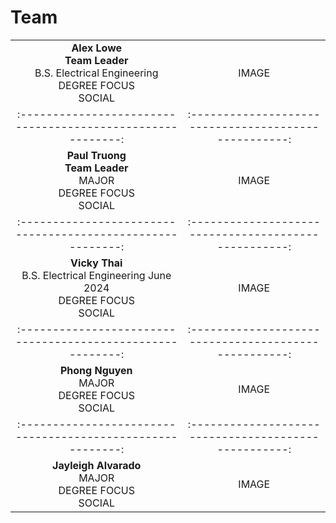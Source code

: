 # Team

| | |
|:---------------------------------------------------------:|:---------------------------------------------------:|
|**Alex Lowe**   <br/> **Team Leader** <br/> B.S. Electrical Engineering <br/> DEGREE FOCUS <br/> SOCIAL | IMAGE |
|:---------------------------------------------------------:|:---------------------------------------------------:|
|**Paul Truong**   <br/> **Team Leader** <br/> MAJOR <br/> DEGREE FOCUS <br/> SOCIAL | IMAGE |
|:---------------------------------------------------------:|:---------------------------------------------------:|
|**Vicky Thai**   <br/> B.S. Electrical Engineering June 2024 <br/> DEGREE FOCUS <br/> SOCIAL | IMAGE |
|:---------------------------------------------------------:|:---------------------------------------------------:|
|**Phong Nguyen**   <br/> MAJOR <br/> DEGREE FOCUS <br/> SOCIAL | IMAGE |
|:---------------------------------------------------------:|:---------------------------------------------------:|
|**Jayleigh Alvarado**   <br/> MAJOR <br/> DEGREE FOCUS <br/> SOCIAL | IMAGE |
